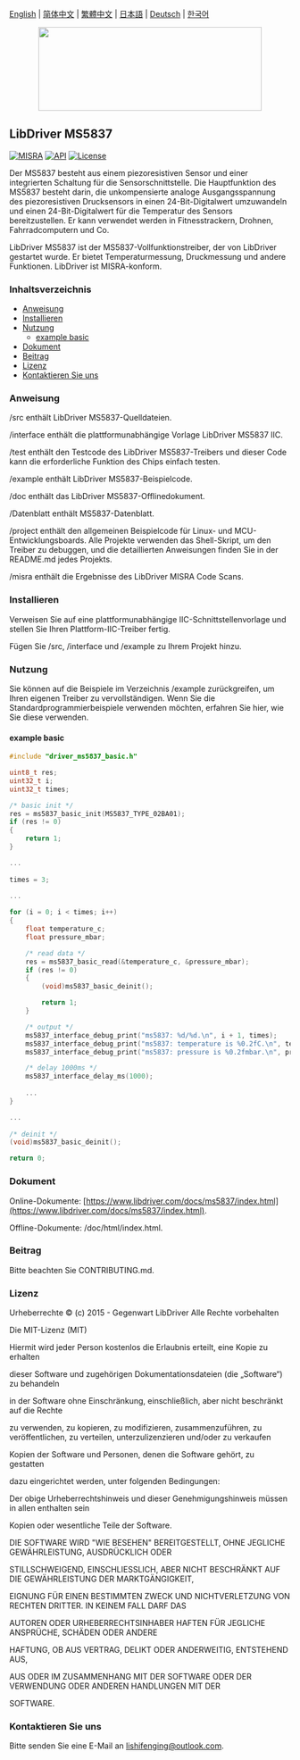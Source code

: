 [English](/README.md) | [ 简体中文](/README_zh-Hans.md) | [繁體中文](/README_zh-Hant.md) | [日本語](/README_ja.md) | [Deutsch](/README_de.md) | [한국어](/README_ko.md)

<div align=center>
<img src="/doc/image/logo.svg" width="400" height="150"/>
</div>

## LibDriver MS5837

[![MISRA](https://img.shields.io/badge/misra-compliant-brightgreen.svg)](/misra/README.md) [![API](https://img.shields.io/badge/api-reference-blue.svg)](https://www.libdriver.com/docs/ms5837/index.html) [![License](https://img.shields.io/badge/license-MIT-brightgreen.svg)](/LICENSE) 

Der MS5837 besteht aus einem piezoresistiven Sensor und einer integrierten Schaltung für die Sensorschnittstelle. Die Hauptfunktion des MS5837 besteht darin, die unkompensierte analoge Ausgangsspannung des piezoresistiven Drucksensors in einen 24-Bit-Digitalwert umzuwandeln und einen 24-Bit-Digitalwert für die Temperatur des Sensors bereitzustellen. Er kann verwendet werden in Fitnesstrackern, Drohnen, Fahrradcomputern und Co.

LibDriver MS5837 ist der MS5837-Vollfunktionstreiber, der von LibDriver gestartet wurde. Er bietet Temperaturmessung, Druckmessung und andere Funktionen. LibDriver ist MISRA-konform.

### Inhaltsverzeichnis

  - [Anweisung](#Anweisung)
  - [Installieren](#Installieren)
  - [Nutzung](#Nutzung)
    - [example basic](#example-basic)
  - [Dokument](#Dokument)
  - [Beitrag](#Beitrag)
  - [Lizenz](#Lizenz)
  - [Kontaktieren Sie uns](#Kontaktieren-Sie-uns)

### Anweisung

/src enthält LibDriver MS5837-Quelldateien.

/interface enthält die plattformunabhängige Vorlage LibDriver MS5837 IIC.

/test enthält den Testcode des LibDriver MS5837-Treibers und dieser Code kann die erforderliche Funktion des Chips einfach testen.

/example enthält LibDriver MS5837-Beispielcode.

/doc enthält das LibDriver MS5837-Offlinedokument.

/Datenblatt enthält MS5837-Datenblatt.

/project enthält den allgemeinen Beispielcode für Linux- und MCU-Entwicklungsboards. Alle Projekte verwenden das Shell-Skript, um den Treiber zu debuggen, und die detaillierten Anweisungen finden Sie in der README.md jedes Projekts.

/misra enthält die Ergebnisse des LibDriver MISRA Code Scans.

### Installieren

Verweisen Sie auf eine plattformunabhängige IIC-Schnittstellenvorlage und stellen Sie Ihren Plattform-IIC-Treiber fertig.

Fügen Sie /src, /interface und /example zu Ihrem Projekt hinzu.

### Nutzung

Sie können auf die Beispiele im Verzeichnis /example zurückgreifen, um Ihren eigenen Treiber zu vervollständigen. Wenn Sie die Standardprogrammierbeispiele verwenden möchten, erfahren Sie hier, wie Sie diese verwenden.

#### example basic

```C
#include "driver_ms5837_basic.h"

uint8_t res;
uint32_t i;
uint32_t times;

/* basic init */
res = ms5837_basic_init(MS5837_TYPE_02BA01);
if (res != 0)
{
    return 1;
}

...
    
times = 3;

...
    
for (i = 0; i < times; i++)
{
    float temperature_c;
    float pressure_mbar;

    /* read data */
    res = ms5837_basic_read(&temperature_c, &pressure_mbar);
    if (res != 0)
    {
        (void)ms5837_basic_deinit();

        return 1;
    }

    /* output */
    ms5837_interface_debug_print("ms5837: %d/%d.\n", i + 1, times);
    ms5837_interface_debug_print("ms5837: temperature is %0.2fC.\n", temperature_c);
    ms5837_interface_debug_print("ms5837: pressure is %0.2fmbar.\n", pressure_mbar);

    /* delay 1000ms */
    ms5837_interface_delay_ms(1000);
    
    ...
}

...
    
/* deinit */
(void)ms5837_basic_deinit();

return 0;
```

### Dokument

Online-Dokumente: [https://www.libdriver.com/docs/ms5837/index.html](https://www.libdriver.com/docs/ms5837/index.html).

Offline-Dokumente: /doc/html/index.html.

### Beitrag

Bitte beachten Sie CONTRIBUTING.md.

### Lizenz

Urheberrechte © (c) 2015 - Gegenwart LibDriver Alle Rechte vorbehalten



Die MIT-Lizenz (MIT)



Hiermit wird jeder Person kostenlos die Erlaubnis erteilt, eine Kopie zu erhalten

dieser Software und zugehörigen Dokumentationsdateien (die „Software“) zu behandeln

in der Software ohne Einschränkung, einschließlich, aber nicht beschränkt auf die Rechte

zu verwenden, zu kopieren, zu modifizieren, zusammenzuführen, zu veröffentlichen, zu verteilen, unterzulizenzieren und/oder zu verkaufen

Kopien der Software und Personen, denen die Software gehört, zu gestatten

dazu eingerichtet werden, unter folgenden Bedingungen:



Der obige Urheberrechtshinweis und dieser Genehmigungshinweis müssen in allen enthalten sein

Kopien oder wesentliche Teile der Software.



DIE SOFTWARE WIRD "WIE BESEHEN" BEREITGESTELLT, OHNE JEGLICHE GEWÄHRLEISTUNG, AUSDRÜCKLICH ODER

STILLSCHWEIGEND, EINSCHLIESSLICH, ABER NICHT BESCHRÄNKT AUF DIE GEWÄHRLEISTUNG DER MARKTGÄNGIGKEIT,

EIGNUNG FÜR EINEN BESTIMMTEN ZWECK UND NICHTVERLETZUNG VON RECHTEN DRITTER. IN KEINEM FALL DARF DAS

AUTOREN ODER URHEBERRECHTSINHABER HAFTEN FÜR JEGLICHE ANSPRÜCHE, SCHÄDEN ODER ANDERE

HAFTUNG, OB AUS VERTRAG, DELIKT ODER ANDERWEITIG, ENTSTEHEND AUS,

AUS ODER IM ZUSAMMENHANG MIT DER SOFTWARE ODER DER VERWENDUNG ODER ANDEREN HANDLUNGEN MIT DER

SOFTWARE.

### Kontaktieren Sie uns

Bitte senden Sie eine E-Mail an lishifenging@outlook.com.